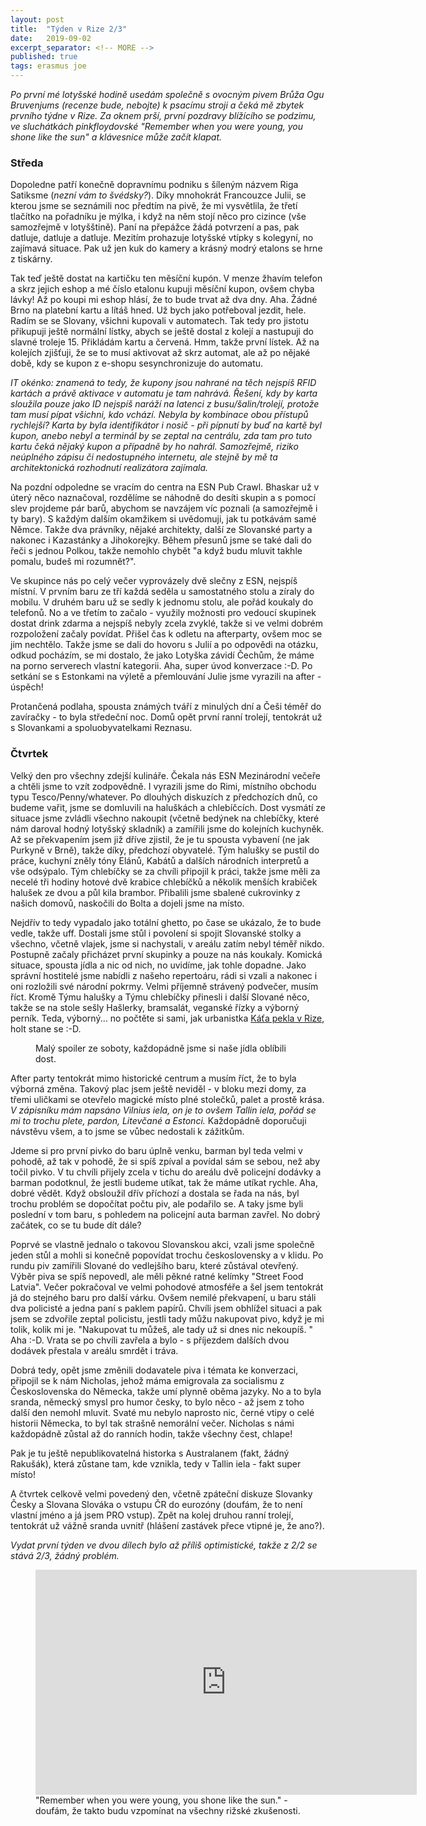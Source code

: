```yaml
---
layout: post
title:  "Týden v Rize 2/3"
date:   2019-09-02
excerpt_separator: <!-- MORE -->
published: true
tags: erasmus joe
---
```


<p class="intro"><i><span class="dropcap">P</span>o první mé lotyšské hodině usedám společně s ovocným pivem Brůža Ogu Bruvenjums (recenze bude, nebojte) k psacímu stroji a čeká mě zbytek prvního týdne v Rize. Za oknem prší, první pozdravy blížícího se podzimu, ve sluchátkách pinkfloydovské "Remember when you were young, you shone like the sun" a klávesnice může začít klapat.</i></p>

<!-- MORE -->

### Středa

Dopoledne patří konečně dopravnímu podniku s šíleným názvem Riga Satiksme (_nezní vám to švédsky?_). Díky mnohokrát Francouzce Julii, se kterou jsme se seznámili noc předtím na pivě, že mi vysvětlila, že třetí tlačítko na pořadníku je mýlka, i když na něm stojí něco pro cizince (vše samozřejmě v lotyšštině).  Paní na přepážce žádá potvrzení a pas, pak datluje, datluje a datluje. Mezitím prohazuje lotyšské vtípky s kolegyní, no zajímavá situace. Pak už jen kuk do kamery a krásný modrý etalons se hrne z tiskárny.  

Tak teď ještě dostat na kartičku ten měsíční kupón. V menze žhavím telefon a skrz jejich eshop a mé číslo etalonu kupuji měsíční kupon, ovšem chyba lávky! Až po koupi mi eshop hlásí, že to bude trvat až dva dny. Aha. Žádné Brno na platební kartu a lítáš hned. Už bych jako potřeboval jezdit, hele. Radím se se Slovany, všichni kupovali v automatech. Tak tedy pro jistotu přikupuji ještě normální lístky, abych se ještě dostal z kolejí a nastupuji do slavné troleje 15. Přikládám kartu a červená. Hmm, takže první lístek. Až na kolejích zjišťuji, že se to musí aktivovat až skrz automat, ale až po nějaké době, kdy se kupon z e-shopu sesynchronizuje do automatu.

_IT okénko: znamená to tedy, že kupony jsou nahrané na těch nejspíš RFID kartách a právě aktivace v automatu je tam nahrává. Řešení, kdy by karta sloužila pouze jako ID nejspíš naráží na latenci z busu/šalin/trolejí, protože tam musí pípat všichni, kdo vchází. Nebyla by kombinace obou přístupů rychlejší? Karta by byla identifikátor i nosič - při pípnutí by buď na kartě byl kupon, anebo nebyl a terminál by se zeptal na centrálu, zda tam pro tuto kartu čeká nějaký kupon a případně by ho nahrál. Samozřejmě, riziko neúplného zápisu či nedostupného internetu, ale stejně by mě ta architektonická rozhodnutí realizátora zajímala._

Na pozdní odpoledne se vracím do centra na ESN Pub Crawl. Bhaskar už v úterý něco naznačoval, rozdělíme se náhodně do desíti skupin a s pomocí slev projdeme pár barů, abychom se navzájem víc poznali (a samozřejmě i ty bary). S každým dalším okamžikem si uvědomuji, jak tu potkávám samé Němce. Takže dva právníky, nějaké architekty, další ze Slovanské party a nakonec i Kazastánky a Jihokorejky. Během přesunů jsme se také dali do řeči s jednou Polkou, takže nemohlo chybět "a když budu mluvit takhle pomalu, budeš mi rozumnět?".

Ve skupince nás po celý večer vyprovázely dvě slečny z ESN, nejspíš místní. V prvním baru ze tří každá seděla u samostatného stolu a zíraly do mobilu. V druhém baru už se sedly k jednomu stolu, ale pořád koukaly do telefonů. No a ve třetím to začalo - využily možnosti pro vedoucí skupinek dostat drink zdarma a nejspíš nebyly zcela zvyklé, takže si ve velmi dobrém rozpoložení začaly povídat. Přišel čas k odletu na afterparty, ovšem moc se jim nechtělo. Takže jsme se dali do hovoru s Julií a po odpovědi na otázku, odkud pocházím, se mi dostalo, že jako Lotyška závidí Čechům, že máme na porno serverech vlastní kategorii. Aha, super úvod konverzace :-D. Po setkání se s Estonkami na výletě a přemlouvání Julie jsme vyrazili na after - úspěch! 

Protančená podlaha, spousta známých tváří z minulých dní a Češi téměř do zavíračky - to byla středeční noc. Domů opět první ranní trolejí, tentokrát už s Slovankami a spoluobyvatelkami Reznasu.

### Čtvrtek

Velký den pro všechny zdejší kulináře. Čekala nás ESN Mezinárodní večeře a chtěli jsme to vzít zodpovědně. I vyrazili jsme do Rimi, místního obchodu typu Tesco/Penny/whatever. Po dlouhých diskuzích z předchozích dnů, co budeme vařit, jsme se domluvili na haluškách a chlebíčcích. Dost vysmátí ze situace jsme zvládli všechno nakoupit (včetně bedýnek na chlebíčky, které nám daroval hodný lotyšský skladník) a zamířili jsme do kolejních kuchyněk. Až se překvapením jsem již dříve zjistil, že je tu spousta vybavení (ne jak Purkyně v Brně), takže díky, předchozí obyvatelé. Tým halušky se pustil do práce, kuchyní zněly tóny Elánů, Kabátů a dalších národních interpretů a vše odsýpalo. Tým chlebíčky se za chvíli připojil k práci, takže jsme měli za necelé tři hodiny hotové dvě krabice chlebíčků a několik menších krabiček halušek ze dvou a půl kila brambor. Přibalili jsme sbalené cukrovinky z našich domovů, naskočili do Bolta a dojeli jsme na místo.

Nejdřív to tedy vypadalo jako totální ghetto, po čase se ukázalo, že to bude vedle, takže uff. Dostali jsme stůl i povolení si spojit Slovanské stolky a všechno, včetně vlajek, jsme si nachystali, v areálu zatím nebyl téměř nikdo. Postupně začaly přicházet první skupinky a pouze na nás koukaly. Komická situace, spousta jídla a nic od nich, no uvidíme, jak tohle dopadne. Jako správní hostitelé jsme nabídli z našeho repertoáru, rádi si vzali a nakonec i oni rozložili své národní pokrmy. Velmi příjemně strávený podvečer, musím říct. Kromě Týmu halušky a Týmu chlebíčky přinesli i další Slované něco, takže se na stole sešly Hašlerky, bramsalát, veganské řízky a výborný perník. Teda, výborný... no počtěte si sami, jak urbanistka [Káťa pekla v Rize](https://katanacestach.wordpress.com/2019/09/02/peceme-v-lotyssku/), holt stane se :-D. 

 <figure>
 <img src="{{ '/assets/img/halusky.jpg' | prepend: site.baseurl }}" alt="" class="img-center"> 
   <figcaption>Malý spoiler ze soboty, každopádně jsme si naše jídla oblíbili dost.</figcaption>
 </figure>

After party tentokrát mimo historické centrum a musím říct, že to byla výborná změna. Takový plac jsem ještě neviděl - v bloku mezi domy, za třemi uličkami se otevřelo magické místo plné stolečků, palet a prostě krása. _V zápisníku mám napsáno Vilnius iela, on je to ovšem Tallin iela, pořád se mi to trochu plete, pardon, Litevčané a Estonci._ Každopádně doporučuji návstěvu všem, a to jsme se vůbec nedostali k zážitkům.

Jdeme si pro první pivko do baru úplně venku, barman byl teda velmi v pohodě, až tak v pohodě, že si spíš zpíval a povídal sám se sebou, než aby točil pivko. V tu chvíli přijely zcela v tichu do areálu dvě policejní dodávky a barman podotknul, že jestli budeme utíkat, tak že máme utíkat rychle. Aha, dobré vědět. Když obsloužil dřív příchozí a dostala se řada na nás, byl trochu problém se dopočítat počtu piv, ale podařilo se. A taky jsme byli poslední v tom baru, s pohledem na policejní auta barman zavřel. No dobrý začátek, co se tu bude dít dále?

Poprvé se vlastně jednalo o takovou Slovanskou akci, vzali jsme společně jeden stůl a mohli si konečně popovídat trochu československy a v klidu. Po rundu piv zamířili Slované do vedlejšího baru, které zůstával otevřený. Výběr piva se spíš nepovedl, ale měli pěkné ratné kelímky "Street Food Latvia". Večer pokračoval ve velmi pohodové atmosféře a šel jsem tentokrát já do stejného baru pro další várku. Ovšem nemilé překvapení, u baru stáli dva policisté a jedna paní s paklem papírů. Chvíli jsem obhlížel situaci a pak jsem se zdvořile zeptal policistu, jestli tady můžu nakupovat pivo, když je mi tolik, kolik mi je. "Nakupovat tu můžeš, ale tady už si dnes nic nekoupíš. " Aha :-D. Vrata se po chvíli zavřela a bylo - s příjezdem dalších dvou dodávek přestala v areálu smrdět i tráva. 

Dobrá tedy, opět jsme změnili dodavatele piva i témata ke konverzaci, připojil se k nám Nicholas, jehož máma emigrovala za socialismu z Československa do Německa, takže umí plynně oběma jazyky. No a to byla sranda, německý smysl pro humor česky, to bylo něco - až jsem z toho další den nemohl mluvit. Svaté mu nebylo naprosto nic, černé vtipy o celé historii Německa, to byl tak strašně nemorální večer. Nicholas s námi každopádně zůstal až do ranních hodin, takže všechny čest, chlape!

Pak je tu ještě nepublikovatelná historka s Australanem (fakt, žádný Rakušák), která zůstane tam, kde vznikla, tedy v Tallin iela - fakt super místo!

A čtvrtek celkově velmi povedený den, včetně zpáteční diskuze Slovanky Česky a Slovana Slováka o vstupu ČR do eurozóny (doufám, že to není vlastní jméno a já jsem PRO vstup). Zpět na kolej druhou ranní trolejí, tentokrát už vážně sranda uvnitř (hlášení zastávek přece vtipné je, že ano?). 

_Vydat první týden ve dvou dílech bylo až příliš optimistické, takže z 2/2 se stává 2/3, žádný problém._          

<figure>
 <iframe width="610" height="360" class="img-center d-block"
  src="https://www.youtube.com/embed/SqGe9qErQ1k"
  frameborder="0"></iframe>
  <figcaption>"Remember when you were young, you shone like the sun." - doufám, že takto budu vzpomínat na všechny rižské zkušenosti.</figcaption>
</figure>